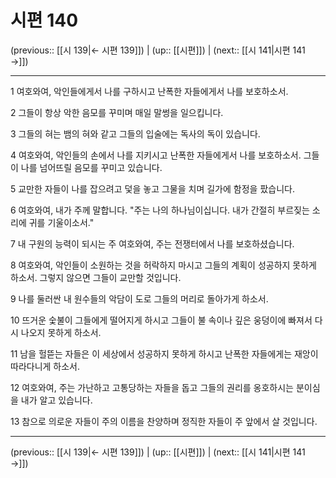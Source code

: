 # 시편 140

(previous:: [[시 139|← 시편 139]]) | (up:: [[시편]]) | (next:: [[시 141|시편 141 →]])

***




1 
여호와여, 악인들에게서 나를 구하시고 난폭한 자들에게서 나를 보호하소서. 



2 
그들이 항상 악한 음모를 꾸미며 매일 말썽을 일으킵니다. 



3 
그들의 혀는 뱀의 혀와 같고 그들의 입술에는 독사의 독이 있습니다. 



4 
여호와여, 악인들의 손에서 나를 지키시고 난폭한 자들에게서 나를 보호하소서. 그들이 나를 넘어뜨릴 음모를 꾸미고 있습니다. 



5 
교만한 자들이 나를 잡으려고 덫을 놓고 그물을 치며 길가에 함정을 팠습니다. 



6 
여호와여, 내가 주께 말합니다. "주는 나의 하나님이십니다. 내가 간절히 부르짖는 소리에 귀를 기울이소서." 



7 
내 구원의 능력이 되시는 주 여호와여, 주는 전쟁터에서 나를 보호하셨습니다. 



8 
여호와여, 악인들이 소원하는 것을 허락하지 마시고 그들의 계획이 성공하지 못하게 하소서. 그렇지 않으면 그들이 교만할 것입니다. 



9 
나를 둘러싼 내 원수들의 악담이 도로 그들의 머리로 돌아가게 하소서. 



10 
뜨거운 숯불이 그들에게 떨어지게 하시고 그들이 불 속이나 깊은 웅덩이에 빠져서 다시 나오지 못하게 하소서. 



11 
남을 헐뜯는 자들은 이 세상에서 성공하지 못하게 하시고 난폭한 자들에게는 재앙이 따라다니게 하소서. 



12 
여호와여, 주는 가난하고 고통당하는 자들을 돕고 그들의 권리를 옹호하시는 분이심을 내가 알고 있습니다. 



13 
참으로 의로운 자들이 주의 이름을 찬양하며 정직한 자들이 주 앞에서 살 것입니다.

***

(previous:: [[시 139|← 시편 139]]) | (up:: [[시편]]) | (next:: [[시 141|시편 141 →]])
